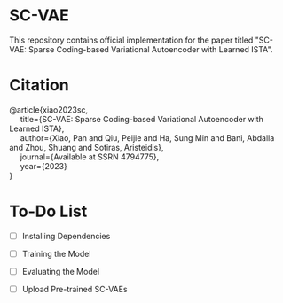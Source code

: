 # SC-VAE
This repository contains official implementation for the paper titled "SC-VAE: Sparse Coding-based Variational Autoencoder with Learned ISTA".

# Citation
@article{xiao2023sc,    
        &nbsp;&nbsp;&nbsp;&nbsp;&nbsp;title={SC-VAE: Sparse Coding-based Variational Autoencoder with Learned ISTA},    
        &nbsp;&nbsp;&nbsp;&nbsp;&nbsp;author={Xiao, Pan and Qiu, Peijie and Ha, Sung Min and Bani, Abdalla and Zhou, Shuang and Sotiras, Aristeidis},    
        &nbsp;&nbsp;&nbsp;&nbsp;&nbsp;journal={Available at SSRN 4794775},    
        &nbsp;&nbsp;&nbsp;&nbsp;&nbsp;year={2023}    
}

# To-Do List
- [ ] Installing Dependencies
- [ ] Training the Model
- [ ] Evaluating the Model
- [ ] Upload Pre-trained SC-VAEs




